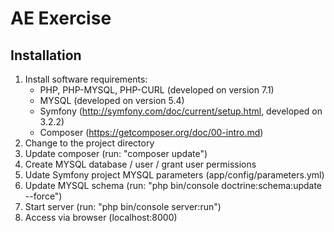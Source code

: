 # AE Exercise

## Installation
1. Install software requirements:
    * PHP, PHP-MYSQL, PHP-CURL (developed on version 7.1)
    * MYSQL (developed on version 5.4)
    * Symfony (http://symfony.com/doc/current/setup.html, developed on 3.2.2)
    * Composer (https://getcomposer.org/doc/00-intro.md)
2. Change to the project directory
3. Update composer (run: "composer update")
4. Create MYSQL database / user / grant user permissions
5. Udate Symfony project MYSQL parameters (app/config/parameters.yml)
6. Update MYSQL schema (run: "php bin/console doctrine:schema:update --force")
7. Start server (run: "php bin/console server:run")
8. Access via browser (localhost:8000)